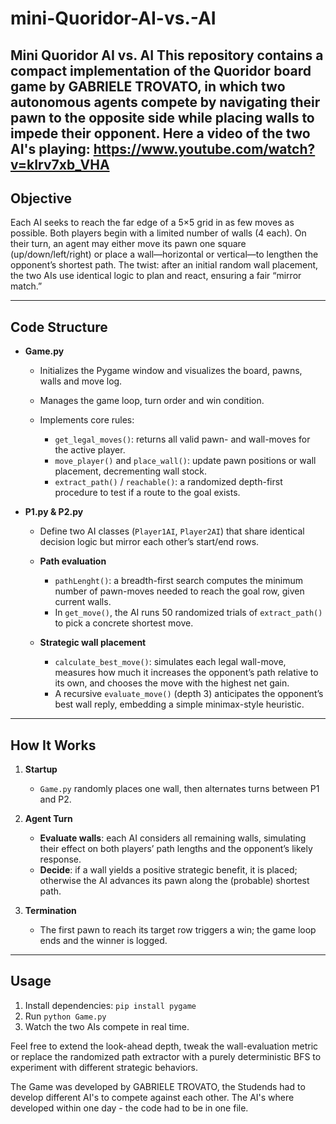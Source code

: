 # mini-Quoridor-AI-vs.-AI

**Mini Quoridor AI vs. AI**
This repository contains a compact implementation of the Quoridor board game by GABRIELE TROVATO, in which two autonomous agents compete by navigating their pawn to the opposite side while placing walls to impede their opponent.
Here a video of the two AI's playing: https://www.youtube.com/watch?v=kIrv7xb_VHA
---

## Objective

Each AI seeks to reach the far edge of a 5×5 grid in as few moves as possible. Both players begin with a limited number of walls (4 each). On their turn, an agent may either move its pawn one square (up/down/left/right) or place a wall—horizontal or vertical—to lengthen the opponent’s shortest path. The twist: after an initial random wall placement, the two AIs use identical logic to plan and react, ensuring a fair “mirror match.”

---

## Code Structure

* **Game.py**

  * Initializes the Pygame window and visualizes the board, pawns, walls and move log.
  * Manages the game loop, turn order and win condition.
  * Implements core rules:

    * `get_legal_moves()`: returns all valid pawn- and wall-moves for the active player.
    * `move_player()` and `place_wall()`: update pawn positions or wall placement, decrementing wall stock.
    * `extract_path()` / `reachable()`: a randomized depth-first procedure to test if a route to the goal exists.

* **P1.py & P2.py**

  * Define two AI classes (`Player1AI`, `Player2AI`) that share identical decision logic but mirror each other’s start/end rows.
  * **Path evaluation**

    * `pathLenght()`: a breadth-first search computes the minimum number of pawn-moves needed to reach the goal row, given current walls.
    * In `get_move()`, the AI runs 50 randomized trials of `extract_path()` to pick a concrete shortest move.
  * **Strategic wall placement**

    * `calculate_best_move()`: simulates each legal wall-move, measures how much it increases the opponent’s path relative to its own, and chooses the move with the highest net gain.
    * A recursive `evaluate_move()` (depth 3) anticipates the opponent’s best wall reply, embedding a simple minimax-style heuristic.

---

## How It Works

1. **Startup**

   * `Game.py` randomly places one wall, then alternates turns between P1 and P2.
2. **Agent Turn**

   * **Evaluate walls**: each AI considers all remaining walls, simulating their effect on both players’ path lengths and the opponent’s likely response.
   * **Decide**: if a wall yields a positive strategic benefit, it is placed; otherwise the AI advances its pawn along the (probable) shortest path.
3. **Termination**

   * The first pawn to reach its target row triggers a win; the game loop ends and the winner is logged.

---

## Usage

1. Install dependencies: `pip install pygame`
2. Run `python Game.py`
3. Watch the two AIs compete in real time.

Feel free to extend the look-ahead depth, tweak the wall-evaluation metric or replace the randomized path extractor with a purely deterministic BFS to experiment with different strategic behaviors.

The Game was developed by GABRIELE TROVATO, the Studends had to develop different AI's to compete against each other.
The AI's where developed within one day - the code had to be in one file.

